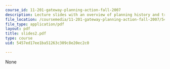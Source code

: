 ```yaml
---
course_id: 11-201-gateway-planning-action-fall-2007
description: Lecture slides with an overview of planning history and traditions.
file_location: /coursemedia/11-201-gateway-planning-action-fall-2007/5457ed17ee1ba51263c309c8e20ec2c0_slides2.pdf
file_type: application/pdf
layout: pdf
title: slides2.pdf
type: course
uid: 5457ed17ee1ba51263c309c8e20ec2c0

---
```

None